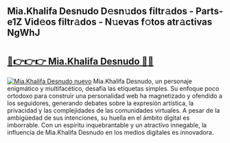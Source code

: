 ## Mia.Khalifa Desnudo D𝚎sn𝚞dos filtr𝚊dos - Parts-e1Z Vid𝚎os filtr𝚊dos - N𝚞evas f𝚘tos atr𝚊ctivas NgWhJ

# <h2><a href="http://mb7jpic.tromn.icu/?c=Mia.Khalifa+Desnudo">🔗👉👉👉 Mia.Khalifa Desnudo 🔗🔗</a></h2>

[![Mia.Khalifa Desnudo nuevo](https://i.imgur.com/pEAQMta.gif)](http://mb7jpic.tromn.icu/?c=Mia.Khalifa+Desnudo)
Mia.Khalifa Desnudo, un personaje enigmático y multifacético, desafía las etiquetas simples. Su enfoque poco ortodoxo para construir una personalidad web ha magnetizado y ofendido a los seguidores, generando debates sobre la expresión artística, la privacidad y las complejidades de las comunidades virtuales. A pesar de la ambigüedad de sus intenciones, su huella en el ámbito digital es imborrable. Con un espíritu inquebrantable y un atractivo innegable, la influencia de Mia.Khalifa Desnudo en los medios digitales es innovadora.
